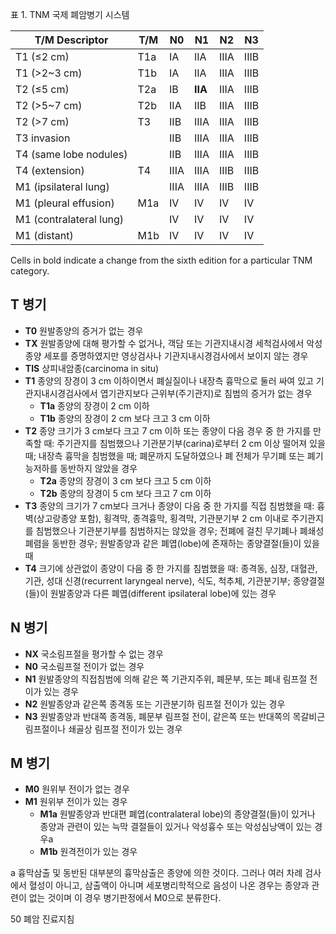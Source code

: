 표 1. TNM 국제 폐암병기 시스템

| T/M Descriptor | T/M | N0 | N1 | N2 | N3 |
|---|---|---|---|---|---|
| T1 (≤2 cm) | T1a | IA | IIA | IIIA | IIIB |
| T1 (>2~3 cm) | T1b | IA | IIA | IIIA | IIIB |
| T2 (≤5 cm) | T2a | IB | **IIA** | IIIA | IIIB |
| T2 (>5~7 cm) | T2b | IIA | IIB | IIIA | IIIB |
| T2 (>7 cm) | T3 | IIB | IIIA | IIIA | IIIB |
| T3 invasion | | IIB | IIIA | IIIA | IIIB |
| T4 (same lobe nodules) | | IIB | IIIA | IIIA | IIIB |
| T4 (extension) | T4 | IIIA | IIIA | IIIB | IIIB |
| M1 (ipsilateral lung) | | IIIA | IIIA | IIIB | IIIB |
| M1 (pleural effusion) | M1a | IV | IV | IV | IV |
| M1 (contralateral lung) | | IV | IV | IV | IV |
| M1 (distant) | M1b | IV | IV | IV | IV |

Cells in bold indicate a change from the sixth edition for a particular TNM category.

## T 병기
*   **T0** 원발종양의 증거가 없는 경우
*   **TX** 원발종양에 대해 평가할 수 없거나, 객담 또는 기관지내시경 세척검사에서 악성종양 세포를 증명하였지만 영상검사나 기관지내시경검사에서 보이지 않는 경우
*   **TIS** 상피내암종(carcinoma in situ)
*   **T1** 종양의 장경이 3 cm 이하이면서 폐실질이나 내장측 흉막으로 둘러 싸여 있고 기관지내시경검사에서 엽기관지보다 근위부(주기관지)로 침범의 증거가 없는 경우
    *   **T1a** 종양의 장경이 2 cm 이하
    *   **T1b** 종양의 장경이 2 cm 보다 크고 3 cm 이하
*   **T2** 종양 크기가 3 cm보다 크고 7 cm 이하 또는 종양이 다음 경우 중 한 가지를 만족할 때: 주기관지를 침범했으나 기관분기부(carina)로부터 2 cm 이상 떨어져 있을 때; 내장측 흉막을 침범했을 때; 폐문까지 도달하였으나 폐 전체가 무기폐 또는 폐기능저하를 동반하지 않았을 경우
    *   **T2a** 종양의 장경이 3 cm 보다 크고 5 cm 이하
    *   **T2b** 종양의 장경이 5 cm 보다 크고 7 cm 이하
*   **T3** 종양의 크기가 7 cm보다 크거나 종양이 다음 중 한 가지를 직접 침범했을 때: 흉벽(상고랑종양 포함), 횡격막, 종격흉막, 횡격막, 기관분기부 2 cm 이내로 주기관지를 침범했으나 기관분기부를 침범하지는 않았을 경우; 전폐에 걸친 무기폐나 폐쇄성 폐렴을 동반한 경우; 원발종양과 같은 폐엽(lobe)에 존재하는 종양결절(들)이 있을 때
*   **T4** 크기에 상관없이 종양이 다음 중 한 가지를 침범했을 때: 종격동, 심장, 대혈관, 기관, 성대 신경(recurrent laryngeal nerve), 식도, 척추체, 기관분기부; 종양결절(들)이 원발종양과 다른 폐엽(different ipsilateral lobe)에 있는 경우

## N 병기
*   **NX** 국소림프절을 평가할 수 없는 경우
*   **N0** 국소림프절 전이가 없는 경우
*   **N1** 원발종양의 직접침범에 의해 같은 쪽 기관지주위, 폐문부, 또는 폐내 림프절 전이가 있는 경우
*   **N2** 원발종양과 같은쪽 종격동 또는 기관분기하 림프절 전이가 있는 경우
*   **N3** 원발종양과 반대쪽 종격동, 폐문부 림프절 전이, 같은쪽 또는 반대쪽의 목갈비근 림프절이나 쇄골상 림프절 전이가 있는 경우

## M 병기
*   **M0** 원위부 전이가 없는 경우
*   **M1** 원위부 전이가 있는 경우
    *   **M1a** 원발종양과 반대편 폐엽(contralateral lobe)의 종양결절(들)이 있거나 종양과 관련이 있는 늑막 결절들이 있거나 악성흉수 또는 악성심낭액이 있는 경우a
    *   **M1b** 원격전이가 있는 경우

a 흉막삼출 및 동반된 대부분의 흉막삼출은 종양에 의한 것이다. 그러나 여러 차례 검사에서 혈성이 아니고, 삼출액이 아니며 세포병리학적으로 음성이 나온 경우는 종양과 관련이 없는 것이며 이 경우 병기판정에서 M0으로 분류한다.

<PAGE>50
폐암 진료지침